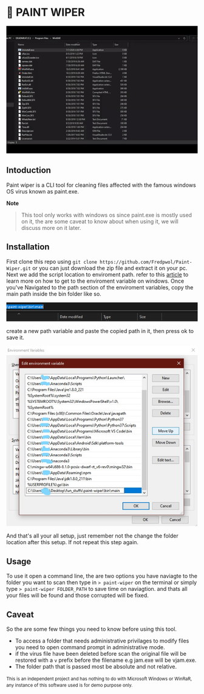 # 🎨 PAINT WIPER

![demo_video](./assets/demo%vid.gif)
## Intoduction
Paint wiper is a CLI tool for cleaning files affected with the famous windows OS virus known as paint.exe.

<b>Note</b> 
>This tool only works with windows os since paint.exe is mostly used on it, the are some caveat to know about when using it, we will discuss more on it later.

## Installation
First clone this repo using `git clone https://github.com/Fredpwol/Paint-Wiper.git` or you can just download the zip file and extract it on your pc.
Next we add the script location to enviroment path. refer to this [article](https://www.architectryan.com/2018/08/31/how-to-change-environment-variables-on-windows-10/) to learn more on how to get to the enviroment variable on windows.
Once you've Navigated to the path section of the enviroment variables, copy the main path inside the bin folder like so.

![](./assets/path.png)

create a new path variable and paste the copied path in it, then press ok to save it.

![](./assets/envpath.jpg)

And that's all your all setup, just remember not the change the folder location after this setup. If not repeat this step again.

## Usage
To use it open a command line, the are two options you have naviagte to the folder you want to scan then type in `> paint-wiper` on the terminal or simply type `> paint-wiper FOLDER_PATH` to save time on naviagtion. and thats all your files will be found and those corrupted will be fixed.

## Caveat
So the are some few things you need to know before using this tool.

- To access a folder that needs administrative privilages to modify files you need to open command prompt in administrative mode.
- if the virus file have been deleted before scan the original file will be restored with a `v` prefix before the filename e.g jam.exe will be vjam.exe.
- The folder path that is passed most be absolute and not relative.

<small>This is an independent project and has nothing to do with Microsoft Windows or WinRaR, any instance of this software used is for demo purpose only.</small>